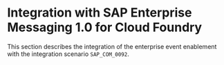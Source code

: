 <!-- loio677d2b007c1a433bb24f41bfe0f1ceb3 -->

# Integration with SAP Enterprise Messaging 1.0 for Cloud Foundry

This section describes the integration of the enterprise event enablement with the integration scenario `SAP_COM_0092`.

